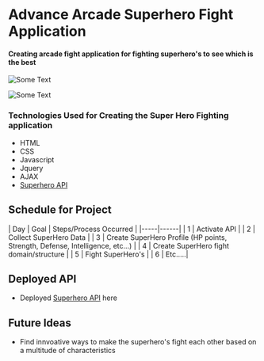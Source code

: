 # Advance Arcade Superhero Fight Application

#### Creating arcade fight application for fighting superhero's to see which is the best

![Some Text](https://cdn.vox-cdn.com/thumbor/lW1IX2LWRaYqjk27RJ3Q0-XW3cE=/180x0:2610x1620/1280x854/cdn.vox-cdn.com/uploads/chorus_image/image/49190951/Marvel_Civil_War_Sides.0.0.jpg)

![Some Text](https://cdn1.vox-cdn.com/uploads/chorus_asset/file/6260457/MarvelCivilWar.0.jpg)

### Technologies Used for Creating the Super Hero Fighting application 
- HTML
- CSS
- Javascript
- Jquery
- AJAX
- [Superhero API](https://superheroapi.com/)


## Schedule for Project
| Day | Goal | Steps/Process Occurred |
|-----|------|
| 1 | Activate API |
| 2 | Collect SuperHero Data |
| 3 | Create SuperHero Profile (HP points, Strength, Defense, Intelligence, etc...) |
| 4 | Create SuperHero fight domain/structure |
| 5 | Fight SuperHero's |
| 6 | Etc.....|


## Deployed API
*   Deployed [Superhero API](125347296980189) here

## Future Ideas
* Find innvoative ways to make the superhero's fight each other based on a multitude of characteristics